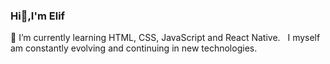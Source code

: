 ###  Hi👋,I'm Elif

 🌱 I’m currently learning HTML, CSS, JavaScript and React Native.
    I myself am constantly evolving and continuing in new technologies.  


